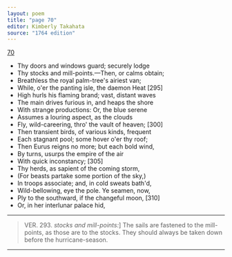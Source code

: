```yaml
---
layout: poem
title: "page 70"
editor: Kimberly Takahata
source: "1764 edition"
---
```



[70]()

- Thy doors and windows guard; securely lodge
- Thy stocks and mill-points.—Then, or calms obtain;
- Breathless the royal palm-tree's airiest van;
- While, o'er the panting isle, the daemon Heat [295]
- High hurls his flaming brand; vast, distant waves
- The main drives furious in, and heaps the shore
- With strange productions: Or, the blue serene
- Assumes a louring aspect, as the clouds
- Fly, wild-careering, thro' the vault of heaven; [300]
- Then transient birds, of various kinds, frequent
- Each stagnant pool; some hover o'er thy roof;
- Then Eurus reigns no more; but each bold wind,
- By turns, usurps the empire of the air
- With quick inconstancy; [305]
- Thy herds, as sapient of the coming storm,
- (For beasts partake some portion of the sky,)
- In troops associate; and, in cold sweats bath'd,
- Wild-bellowing, eye the pole. Ye seamen, now,
- Ply to the southward, if the changeful moon, [310]
- Or, in her interlunar palace hid,

---

> VER. 293. *stocks and mill-points:*\] The sails are fastened to the mill-points, as those are to the stocks. They should always be taken down before the hurricane-season.

---
